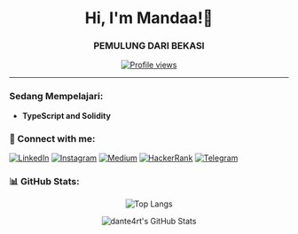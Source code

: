 <h1 align="center">Hi, I'm Mandaa!👋</h1>
<h3 align="center">PEMULUNG DARI BEKASI</h3>

<p align="center">
  <a href="https://github.com/rmndkyl"><img src="https://komarev.com/ghpvc/?username=rmndkyl&style=flat-square" alt="Profile views"/></a>
</p>

---

### Sedang Mempelajari:
- **TypeScript and Solidity**

### 🤝 Connect with me:
<p align="left">
  <a href="https://linkedin.com/in/rmndkyl" target="_blank"><img src="https://img.shields.io/badge/-LinkedIn-%230077B5?style=flat&logo=linkedin&logoColor=white" alt="LinkedIn"/></a>
  <a href="https://instagram.com/rmndkyl" target="_blank"><img src="https://img.shields.io/badge/-Instagram-%23E4405F?style=flat&logo=instagram&logoColor=white" alt="Instagram"/></a>
  <a href="https://medium.com/@ramandakayla72" target="_blank"><img src="https://img.shields.io/badge/-Medium-%2312100E?style=flat&logo=medium&logoColor=white" alt="Medium"/></a>
  <a href="https://www.hackerrank.com/rmndkyl" target="_blank"><img src="https://img.shields.io/badge/-HackerRank-%232EC866?style=flat&logo=hackerrank&logoColor=white" alt="HackerRank"/></a>
  <a href="https://t.me/rmndkyl" target="_blank"><img src="https://img.shields.io/badge/-Telegram-%23E4405F?style=flat&logo=Telegram&logoColor=Blue" alt="Telegram"/></a>
</p>

### 📊 GitHub Stats:

<p align="center">
  <img src="https://github-readme-stats.vercel.app/api/top-langs/?username=rmndkyl&theme=algolia&layout=compact" alt="Top Langs"/>
</p>

<p align="center">
  <img src="https://github-readme-stats.vercel.app/api?username=rmndkyl&show_icons=true&theme=algolia" alt="dante4rt's GitHub Stats"/>
</p>
